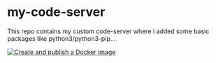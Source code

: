 # my-code-server
This repo contains my custom code-server where i added some basic packages like python3/python3-pip...

[![Create and publish a Docker image](https://github.com/speedrapide10/my-code-server/actions/workflows/deploy-image-github-package.yml/badge.svg?branch=latest)](https://github.com/speedrapide10/my-code-server/actions/workflows/deploy-image-github-package.yml)
